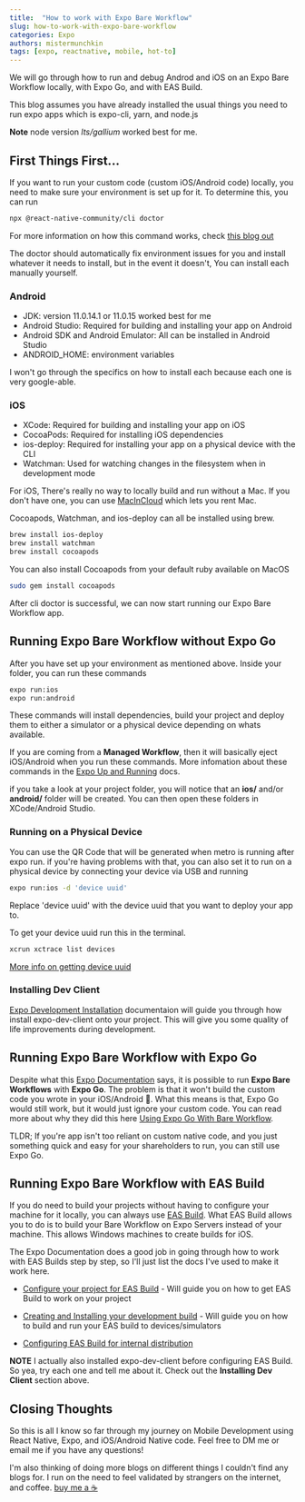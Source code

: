 ```yaml
---
title:  "How to work with Expo Bare Workflow"
slug: how-to-work-with-expo-bare-workflow
categories: Expo
authors: mistermunchkin
tags: [expo, reactnative, mobile, hot-to]
---
```


We will go through how to run and debug Androd and iOS on an Expo Bare Workflow locally, with Expo Go, and with EAS Build.

This blog assumes you have already installed the usual things you need to run expo apps which is expo-cli, yarn, and node.js

**Note** node version *lts/gallium* worked best for me.

## First Things First...
If you want to run your custom code (custom iOS/Android code) locally, you need to make sure your environment is set up for it. To determine this, you can run
```bash 
npx @react-native-community/cli doctor
```

For more information on how this command works, check [this blog out](https://reactnative.dev/blog/2019/11/18/react-native-doctor)

The doctor should automatically fix environment issues for you and install whatever it needs to install, but in the event it doesn't, You can install each manually yourself.

### Android
- JDK: version 11.0.14.1 or 11.0.15 worked best for me
- Android Studio: Required for building and installing your app on Android
- Android SDK and Android Emulator: All can be installed in Android Studio
- ANDROID_HOME: environment variables

I won't go through the specifics on how to install each because each one is very google-able.

### iOS
- XCode: Required for building and installing your app on iOS
- CocoaPods: Required for installing iOS dependencies
- ios-deploy: Required for installing your app on a physical device with the CLI
- Watchman: Used for watching changes in the filesystem when in development mode

For iOS, There's really no way to locally build and run without a Mac. If you don't have one, you can use [MacInCloud](https://www.macincloud.com) which lets you rent Mac.

Cocoapods, Watchman, and ios-deploy can all be installed using brew. 

```bash title='Brew Install for iOS'
brew install ios-deploy
brew install watchman
brew install cocoapods
```

You can also install Cocoapods from your default ruby available on MacOS
```bash
sudo gem install cocoapods
```

After cli doctor is successful, we can now start running our Expo Bare Workflow app.

## Running Expo Bare Workflow without Expo Go

After you have set up your environment as mentioned above. Inside your folder, you can run these commands
```bash title='Expo Run Commands'
expo run:ios
expo run:android
```

These commands will install dependencies, build your project and deploy them to either a simulator or a physical device depending on whats available. 

If you are coming from a **Managed Workflow**, then it will basically eject iOS/Android when you run these commands. More infomation about these commands in the [Expo Up and Running](https://docs.expo.dev/bare/hello-world/#ios-configuration) docs.

if you take a look at your project folder, you will notice that an **ios/** and/or **android/** folder will be created. You can then open these folders in XCode/Android Studio.

### Running on a Physical Device
You can use the QR Code that will be generated when metro is running after expo run. if you're having problems with that, you can also set it to run on a physical device by connecting your device via USB and running
```bash 
expo run:ios -d 'device uuid'
```
Replace 'device uuid' with the device uuid that you want to deploy your app to. 

To get your device uuid run this in the terminal.
```bash
xcrun xctrace list devices
```
[More info on getting device uuid](https://stackoverflow.com/questions/17237354/how-can-i-find-the-device-uuids-of-all-connected-devices-through-a-command-line)

### Installing Dev Client
[Expo Development Installation](https://docs.expo.dev/development/installation/) documentaion will guide you through how install expo-dev-client onto your project. This will give you some quality of life improvements during development.

## Running Expo Bare Workflow with Expo Go

Despite what this [Expo Documentation](https://docs.expo.dev/bare/using-expo-client/) says, it is possible to run **Expo Bare Workflows** with **Expo Go**. The problem is that it won't build the custom code you wrote in your iOS/Android 💩. What this means is that, Expo Go would still work, but it would just ignore your custom code. You can read more about why they did this here [Using Expo Go With Bare Workflow](https://docs.expo.dev/bare/using-expo-client/).

TLDR; If you're app isn't too reliant on custom native code, and you just something quick and easy for your shareholders to run, you can still use Expo Go.

## Running Expo Bare Workflow with EAS Build
If you do need to build your projects without having to configure your machine for it locally, you can always use [EAS Build](https://docs.expo.dev/build/introduction/). What EAS Build allows you to do is to build your Bare Workflow on Expo Servers instead of your machine. This allows Windows machines to create builds for iOS.

The Expo Documentation does a good job in going through how to work with EAS Builds step by step, so I'll just list the docs I've used to make it work here.

- [Configure your project for EAS Build](https://docs.expo.dev/build/setup/) - Will guide you on how to get EAS Build to work on your project

- [Creating and Installing your development build](https://docs.expo.dev/development/getting-started/#creating-and-installing-your-first-development-build) - Will guide you on how to build and run your EAS build to devices/simulators
- [Configuring EAS Build for internal distribution](https://docs.expo.dev/build/internal-distribution/)

**NOTE** I actually also installed expo-dev-client before configuring EAS Build. So yea, try each one and tell me about it. Check out the **Installing Dev Client** section above.

## Closing Thoughts

So this is all I know so far through my journey on Mobile Development using React Native, Expo, and iOS/Android Native code. Feel free to DM me or email me if you have any questions!

I'm also thinking of doing more blogs on different things I couldn't find any blogs for. I run on the need to feel validated by strangers on the internet, and coffee. [buy me a ☕️](https://www.paypal.com/donate/?hosted_button_id=B9HDECYJ4CEF8)